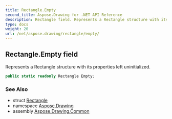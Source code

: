 ```yaml
---
title: Rectangle.Empty
second_title: Aspose.Drawing for .NET API Reference
description: Rectangle field. Represents a Rectangle structure with its properties left uninitialized
type: docs
weight: 20
url: /net/aspose.drawing/rectangle/empty/
---
```

## Rectangle.Empty field

Represents a Rectangle structure with its properties left uninitialized.

```csharp
public static readonly Rectangle Empty;
```

### See Also

* struct [Rectangle](../)
* namespace [Aspose.Drawing](../../rectangle/)
* assembly [Aspose.Drawing.Common](../../../)


